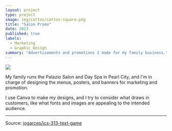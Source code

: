 ```yaml
---
layout: project
type: project
image: img/cotton/cotton-square.png
title: "Salon Promo"
date: 2023
published: true
labels:
  - Marketing
  - Graphic Design
summary: "Advertisements and promotions I made for my family business."
---
```


<img class="img-fluid" src="../img/cotton/Valentines day (72 x 36 in) (2).png">

My family runs the Palazio Salon and Day Spa in Pearl City, and I'm in charge of designing the menus, posters, and banners for marketing and promotion.

I use Canva to make my designs, and I try to consider what draws in customers, like what fonts and images are appealing to the intended audience. 


</pre>

<hr>

Source: <a href="https://github.com/jogarces/ics-313-text-game"><i class="large github icon "></i>jogarces/ics-313-text-game</a>

